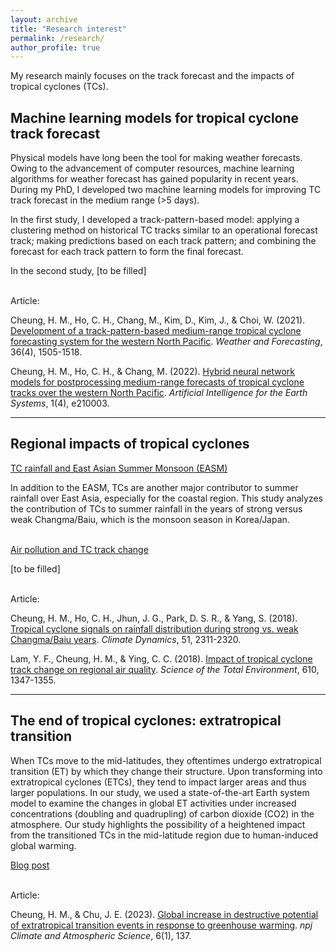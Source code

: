 ```yaml
---
layout: archive
title: "Research interest"
permalink: /research/
author_profile: true
---
```


My research mainly focuses on the track forecast and the impacts of tropical cyclones (TCs).

## Machine learning models for tropical cyclone track forecast

Physical models have long been the tool for making weather forecasts. Owing to the advancement of computer resources, machine learning algorithms for weather forecast has gained popularity in recent years. During my PhD, I developed two machine learning models for improving TC track forecast in the medium range (>5 days). 

In the first study, I developed a track-pattern-based model: applying a clustering method on historical TC tracks similar to an operational forecast track; making predictions based on each track pattern; and combining the forecast for each track pattern to form the final forecast.

In the second study, [to be filled]

<br>Article: 

Cheung, H. M., Ho, C. H., Chang, M., Kim, D., Kim, J., & Choi, W. (2021). <a href="https://doi.org/10.1175/WAF-D-20-0102.1" target="_blank">Development of a track-pattern-based medium-range tropical cyclone forecasting system for the western North Pacific</a>. _Weather and Forecasting_, 36(4), 1505-1518.

Cheung, H. M., Ho, C. H., & Chang, M. (2022). <a href="https://journals.ametsoc.org/view/journals/aies/1/4/AIES-D-21-0003.1.xml" target="_blank">Hybrid neural network models for postprocessing medium-range forecasts of tropical cyclone tracks over the western North Pacific</a>. _Artificial Intelligence for the Earth Systems_, 1(4), e210003.

---

## Regional impacts of tropical cyclones

<ins>TC rainfall and East Asian Summer Monsoon (EASM)</ins>

In addition to the EASM, TCs are another major contributor to summer rainfall over East Asia, especially for the coastal region. This study analyzes the contribution of TCs to summer rainfall in the years of strong versus weak Changma/Baiu, which is the monsoon season in Korea/Japan.

<br>
<ins>Air pollution and TC track change</ins>

[to be filled]


<br>Article: 

Cheung, H. M., Ho, C. H., Jhun, J. G., Park, D. S. R., & Yang, S. (2018). <a href="https://doi.org/10.1007/s00382-017-4014-1" target="_blank">Tropical cyclone signals on rainfall distribution during strong vs. weak Changma/Baiu years</a>. _Climate Dynamics_, 51, 2311-2320.

Lam, Y. F., Cheung, H. M., & Ying, C. C. (2018). <a href="https://doi.org/10.1016/j.scitotenv.2017.08.100" target="_blank">Impact of tropical cyclone track change on regional air quality</a>. _Science of the Total Environment_, 610, 1347-1355.

---

## The end of tropical cyclones: extratropical transition

When TCs move to the mid-latitudes, they oftentimes undergo extratropical transition (ET) by which they change their structure. Upon transforming into extratropical cyclones (ETCs), they tend to impact larger areas and thus larger populations. In our study, we used a state-of-the-art Earth system model to examine the changes in global ET activities under increased concentrations (doubling and quadrupling) of carbon dioxide (CO2) in the atmosphere. Our study highlights the possibility of a heightened impact from the transitioned TCs in the mid-latitude region due to human-induced global warming. 

<a href="https://communities.springernature.com/posts/greenhouse-warming-can-lead-to-greater-destructiveness-in-the-mid-latitudes-by-tropical-cyclones">Blog post</a>

<br>Article:

Cheung, H. M., & Chu, J. E. (2023). <a href="https://www.nature.com/articles/s41612-023-00470-8" target="_blank">Global increase in destructive potential of extratropical transition events in response to greenhouse warming</a>. _npj Climate and Atmospheric Science_, 6(1), 137.
